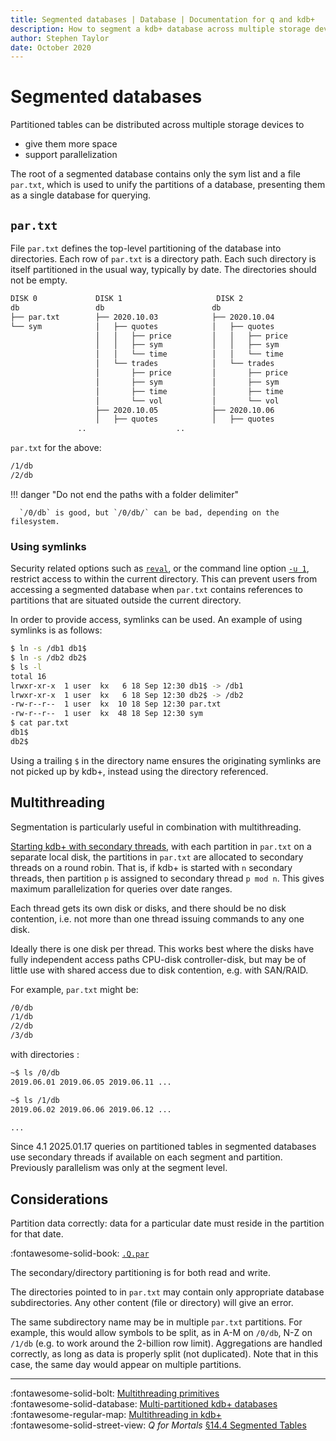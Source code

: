 ```yaml
---
title: Segmented databases | Database | Documentation for q and kdb+
description: How to segment a kdb+ database across multiple storage devices
author: Stephen Taylor
date: October 2020
---
```

# Segmented databases


Partitioned tables can be distributed across multiple storage devices to

-   give them more space
-   support parallelization

The root of a segmented database contains only the sym list and a file `par.txt`, which is used to unify the partitions of a database, presenting them as a single database for querying.


## `par.txt`

File `par.txt` defines the top-level partitioning of the database into directories. Each row of `par.txt` is a directory path. Each such directory is itself partitioned in the usual way, typically by date. The directories should not be empty. 
<!-- The `par.txt` file should be created in the main database directory. -->

```txt
DISK 0             DISK 1                     DISK 2  
db                 db                        db             
├── par.txt        ├── 2020.10.03            ├── 2020.10.04                         
└── sym            │   ├── quotes            │   ├── quotes                         
                   │   │   ├── price         │   │   ├── price                            
                   │   │   ├── sym           │   │   ├── sym                          
                   │   │   └── time          │   │   └── time                           
                   │   └── trades            │   └── trades                         
                   │       ├── price         │       ├── price                            
                   │       ├── sym           │       ├── sym                          
                   │       ├── time          │       ├── time                           
                   │       └── vol           │       └── vol                          
                   ├── 2020.10.05            ├── 2020.10.06                         
                   │   ├── quotes            │   ├── quotes      
               ..                    ..
```

`par.txt` for the above:

```txt
/1/db
/2/db
```

!!! danger "Do not end the paths with a folder delimiter"

      `/0/db` is good, but `/0/db/` can be bad, depending on the filesystem.

### Using symlinks

Security related options such as [`reval`](../ref/eval.md#reval), or the command line option [`-u 1`](../basics/cmdline.md#-u-usr-pwd), restrict access to within the current directory. 
This can prevent users from accessing a segmented database when `par.txt` contains references to partitions that are situated outside the current directory.

In order to provide access, symlinks can be used. An example of using symlinks is as follows:

```bash
$ ln -s /db1 db1$
$ ln -s /db2 db2$
$ ls -l
total 16
lrwxr-xr-x  1 user  kx   6 18 Sep 12:30 db1$ -> /db1
lrwxr-xr-x  1 user  kx   6 18 Sep 12:30 db2$ -> /db2
-rw-r--r--  1 user  kx  10 18 Sep 12:30 par.txt
-rw-r--r--  1 user  kx  48 18 Sep 12:30 sym
$ cat par.txt
db1$
db2$
```

Using a trailing `$` in the directory name ensures the originating symlinks are not picked up by kdb+, instead using the directory referenced.

## Multithreading

Segmentation is particularly useful in combination with multithreading. 

[Starting kdb+ with secondary threads](../basics/cmdline.md#-s-secondary-threads), with each partition in `par.txt` on a separate local disk, the partitions in `par.txt` are allocated to secondary threads on a round robin.
That is, if kdb+ is started with `n` secondary threads, then partition `p` is assigned to secondary thread `p mod n`. This gives maximum parallelization for queries over date ranges.

Each thread gets its own disk or disks, and there should be no disk contention, i.e. not more than one thread issuing commands to any one disk. 

Ideally there is one disk per thread. This works best where the disks have fully independent access paths CPU-disk controller-disk, but may be of little use with shared access due to disk contention, e.g. with SAN/RAID.

For example, `par.txt` might be:

```txt
/0/db
/1/db
/2/db
/3/db
```

with directories :

```bash
~$ ls /0/db
2019.06.01 2019.06.05 2019.06.11 ...

~$ ls /1/db
2019.06.02 2019.06.06 2019.06.12 ...

...
```

Since 4.1 2025.01.17 queries on partitioned tables in segmented databases use secondary threads if available on each segment and partition. Previously parallelism was only at the segment level.


## Considerations

Partition data correctly: data for a particular date must reside in the partition for that date.

:fontawesome-solid-book: 
[`.Q.par`](../ref/dotq.md#par-get-expected-partition-location)

The secondary/directory partitioning is for both read and write.

The directories pointed to in `par.txt` may contain only appropriate database subdirectories. Any other content (file or directory) will give an error.

The same subdirectory name may be in multiple `par.txt` partitions. For example, this would allow symbols to be split, as in A-M on `/0/db`, N-Z on `/1/db` (e.g. to work around the 2-billion row limit). Aggregations are handled correctly, as long as data is properly split (not duplicated). Note that in this case, the same day would appear on multiple partitions.

----
:fontawesome-solid-bolt:
[Multithreading primitives](../kb/mt-primitives.md)
<br>
:fontawesome-solid-database:
[Multi-partitioned kdb+ databases](../wp/multi-partitioned-dbs/index.md)
<br>
:fontawesome-regular-map:
[Multithreading in kdb+](../wp/multi-thread/index.md)
<br>
:fontawesome-solid-street-view:
_Q for Mortals_ 
[§14.4 Segmented Tables](/q4m3/14_Introduction_to_Kdb+/#144-segmented-tables)
